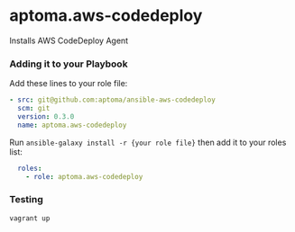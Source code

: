 aptoma.aws-codedeploy
=========

Installs AWS CodeDeploy Agent

### Adding it to your Playbook

Add these lines to your role file:

```yaml
- src: git@github.com:aptoma/ansible-aws-codedeploy
  scm: git
  version: 0.3.0
  name: aptoma.aws-codedeploy
```

Run `ansible-galaxy install -r {your role file}` then add it to your roles list:

```yaml
  roles:
    - role: aptoma.aws-codedeploy
```

### Testing

	vagrant up
